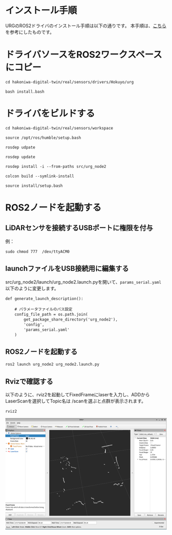 # インストール手順

URGのROS2ドライバのインストール手順は以下の通りです。
本手順は、[こちら](https://github.com/Hokuyo-aut/urg_node2)を参考にしたものです。


# ドライバソースをROS2ワークスペースにコピー

```
cd hakoniwa-digital-twin/real/sensors/drivers/Hokuyo/urg
```

```
bash install.bash
```

# ドライバをビルドする

```
cd hakoniwa-digital-twin/real/sensors/workspace
```

```
source /opt/ros/humble/setup.bash
```

```
rosdep udpate
```

```
rosdep update
```

```
rosdep install -i --from-paths src/urg_node2
```


```
colcon build --symlink-install
```

```
source install/setup.bash
```

# ROS2ノードを起動する


## LiDARセンサを接続するUSBポートに権限を付与

例：
```
sudo chmod 777  /dev/ttyACM0 
```

## launchファイルをUSB接続用に編集する

src/urg_node2/launch/urg_node2.launch.pyを開いて、`params_serial.yaml` 以下のように変更します。

```
def generate_launch_description():

    # パラメータファイルのパス設定
    config_file_path = os.path.join(
        get_package_share_directory('urg_node2'),
        'config',
        'params_serial.yaml'
    )
```

## ROS2ノードを起動する

```
ros2 launch urg_node2 urg_node2.launch.py
```

## Rvizで確認する

以下のように、rviz2を起動してFixedFrameにlaserを入力し、ADDからLaserScanを選択してTopic名は /scanを選ぶと点群が表示されます。

```
rviz2
```

![image](./image.png)


